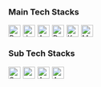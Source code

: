 ### Main Tech Stacks
<div style="display: flex; flex-wrap: wrap; gap: 5px;">
    <img src="https://img.shields.io/badge/python-3670A0?style=for-the-badge&logo=python&logoColor=ffdd54" alt="Python" height="24">
    <img src="https://img.shields.io/badge/java-%23ED8B00.svg?style=for-the-badge&logo=openjdk&logoColor=white" alt="Java" height="24">
    <img src="https://img.shields.io/badge/Apache%20Airflow-017CEE?style=for-the-badge&logo=Apache%20Airflow&logoColor=white" alt="Apache Airflow" height="24">
    <img src="https://img.shields.io/badge/docker-%230db7ed.svg?style=for-the-badge&logo=docker&logoColor=white" alt="Docker" height="24">
    <img src="https://img.shields.io/badge/kubernetes-%23326ce5.svg?style=for-the-badge&logo=kubernetes&logoColor=white" alt="Kubernetes" height="24">
    <img src="https://img.shields.io/badge/mysql-4479A1.svg?style=for-the-badge&logo=mysql&logoColor=white" alt="MySQL" height="24">
</div>

### Sub Tech Stacks
<div style="display: flex; flex-wrap: wrap; gap: 5px;">
    <img src="https://img.shields.io/badge/snowflake-%2329B5E8.svg?style=for-the-badge&logo=snowflake&logoColor=white" alt="Snowflake" height="24">
    <img src="https://img.shields.io/badge/GoogleCloud-%234285F4.svg?style=for-the-badge&logo=google-cloud&logoColor=white" height="24">
    <img src="https://img.shields.io/badge/AWS-%23FF9900.svg?style=for-the-badge&logo=amazon-aws&logoColor=white" alt="AWS" height="24">
    <img src="https://img.shields.io/badge/Apache%20Kafka-000?style=for-the-badge&logo=apachekafka" alt="Apache Kafka" height="24">
</div>

